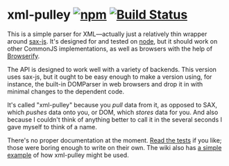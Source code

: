 # xml-pulley [![npm][npm-image]][npm-url] [![Build Status][travis-image]][travis-url]

This is a simple parser for XML&mdash;actually just a relatively thin wrapper
around [sax-js]. It's designed for and tested on [node], but it should work on
other CommonJS implementations, as well as browsers with the help of
[Browserify].

The API is designed to work well with a variety of backends. This version uses
sax-js, but it ought to be easy enough to make a version using, for instance,
the built-in DOMParser in web browsers and drop it in with minimal changes to
the dependent code.

It's called "xml-pulley" because you _pull_ data from it, as opposed to SAX,
which _pushes_ data onto you, or DOM, which _stores_ data for you. And also
because I couldn't think of anything better to call it in the several seconds I
gave myself to think of a name.

There's no proper documentation at the moment. [Read the tests][tests] if you
like; those were boring enough to write on their own. The wiki also has
[a simple example][example] of how xml-pulley might be used.


[travis-url]: https://travis-ci.org/Permutatrix/xml-pulley
[travis-image]: https://img.shields.io/travis/Permutatrix/xml-pulley/master.svg
[npm-url]: https://npmjs.org/package/xml-pulley
[npm-image]: https://img.shields.io/npm/v/xml-pulley.svg

[sax-js]: https://www.npmjs.com/package/sax
[node]: https://nodejs.org/
[Browserify]: http://browserify.org/
[tests]: https://github.com/Permutatrix/xml-pulley/blob/master/test/test.js
[example]: https://github.com/Permutatrix/xml-pulley/wiki/Example

